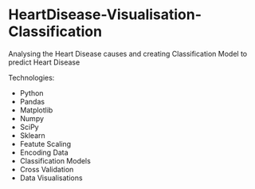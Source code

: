 # HeartDisease-Visualisation-Classification
Analysing the Heart Disease causes and creating Classification Model to predict Heart Disease

Technologies:
* Python
* Pandas
* Matplotlib
* Numpy
* SciPy
* Sklearn
* Featute Scaling
* Encoding Data
* Classification Models
* Cross Validation
* Data Visualisations
